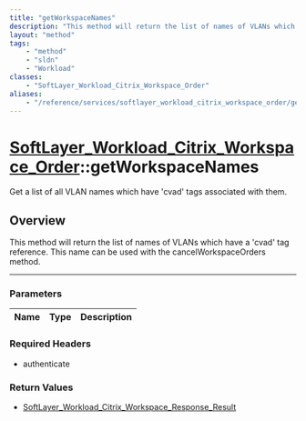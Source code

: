 ```yaml
---
title: "getWorkspaceNames"
description: "This method will return the list of names of VLANs which have a 'cvad' tag reference.  This name can be used with the ca... "
layout: "method"
tags:
    - "method"
    - "sldn"
    - "Workload"
classes:
    - "SoftLayer_Workload_Citrix_Workspace_Order"
aliases:
    - "/reference/services/softlayer_workload_citrix_workspace_order/getWorkspaceNames"
---
```

# [SoftLayer_Workload_Citrix_Workspace_Order](/reference/services/SoftLayer_Workload_Citrix_Workspace_Order)::getWorkspaceNames


Get a list of all VLAN names which have 'cvad' tags associated with them.


## Overview 
This method will return the list of names of VLANs which have a 'cvad' tag reference.  This name can be used with the cancelWorkspaceOrders method. 

-----

### Parameters 
|Name | Type | Description |
| --- | --- | --- |


### Required Headers
* authenticate


### Return Values
* <a href='/reference/datatypes/SoftLayer_Workload_Citrix_Workspace_Response_Result'>SoftLayer_Workload_Citrix_Workspace_Response_Result </a>




